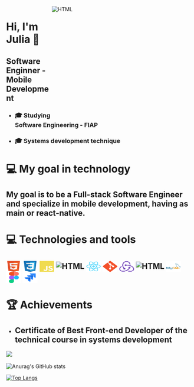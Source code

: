 <img align="right" alt="HTML" height="300" width="380" src="https://raw.githubusercontent.com/MicaelliMedeiros/micaellimedeiros/master/image/computer-illustration.png"> 

# Hi, I'm Julia 👋
## Software Enginner - Mobile Development

- ### :mortar_board: Studying Software Engineering - FIAP

- ###  :mortar_board: Systems development technique

# :computer: My goal in technology
## My goal is to be a Full-stack Software Engineer and specialize in mobile development, having as main or react-native.


# :computer: Technologies and tools
## <img align="center" alt="HTML" height="30" width="40" src="https://raw.githubusercontent.com/devicons/devicon/master/icons/html5/html5-original.svg">  <img align="center" alt="CSS" height="30" width="40" src="https://raw.githubusercontent.com/devicons/devicon/master/icons/css3/css3-original.svg">  <img align="center" alt="Js" height="30" width="40" src="https://raw.githubusercontent.com/devicons/devicon/master/icons/javascript/javascript-plain.svg">   <img align="center" alt="HTML" height="30" width="40" src="https://cdn.jsdelivr.net/gh/devicons/devicon/icons/typescript/typescript-original.svg">   <img align="center" alt="HTML" height="30" width="40" src="https://raw.githubusercontent.com/devicons/devicon/master/icons/react/react-original.svg">  <img align="center" alt="HTML" height="30" width="40" src="https://raw.githubusercontent.com/devicons/devicon/master/icons/git/git-original.svg"> <img align="center" alt="HTML" height="30" width="40" src="https://raw.githubusercontent.com/devicons/devicon/master/icons/redux/redux-original.svg">  <img align="center" alt="HTML" height="30" width="40" src="https://cdn.jsdelivr.net/gh/devicons/devicon/icons/csharp/csharp-original.svg">   <img align="center" alt="HTML" height="30" width="40" src="https://raw.githubusercontent.com/devicons/devicon/master/icons/mysql/mysql-original-wordmark.svg"> <img align="center" alt="HTML" height="30" width="40" src="https://raw.githubusercontent.com/devicons/devicon/master/icons/figma/figma-original.svg">  <img align="center" alt="HTML" height="30" width="40" src="https://raw.githubusercontent.com/devicons/devicon/1119b9f84c0290e0f0b38982099a2bd027a48bf1/icons/jira/jira-original.svg">  


# :trophy: Achievements 
- ## Certificate of Best Front-end Developer of the technical course in systems development 
![](https://media.giphy.com/media/T4u44opGYSKE8mX3wJ/giphy.gif)

![Anurag's GitHub stats](https://github-readme-stats.vercel.app/api?username=JuliaCastro-dev&theme=dark&show_icons=true)


[![Top Langs](https://github-readme-stats.vercel.app/api/top-langs/?username=JuliaCastro-dev&layout=compact)](https://github.com/anuraghazra/github-readme-stats)

